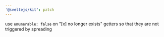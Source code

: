 ```yaml
---
'@sveltejs/kit': patch
---
```


use `enumerable: false` on "[x] no longer exists" getters so that they are not triggered by spreading
